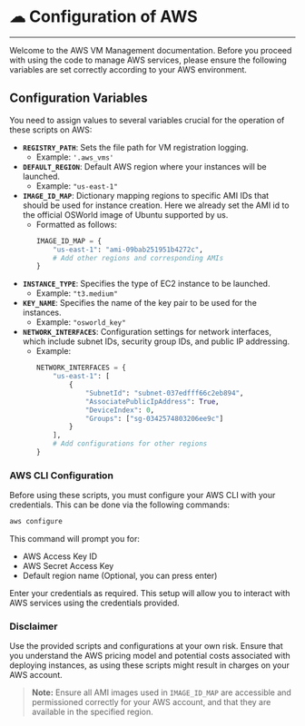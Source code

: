 # ☁ Configuration of AWS

---

Welcome to the AWS VM Management documentation. Before you proceed with using the code to manage AWS services, please ensure the following variables are set correctly according to your AWS environment.

## Configuration Variables
You need to assign values to several variables crucial for the operation of these scripts on AWS:

- **`REGISTRY_PATH`**: Sets the file path for VM registration logging.
  - Example: `'.aws_vms'`
- **`DEFAULT_REGION`**: Default AWS region where your instances will be launched.
  - Example: `"us-east-1"`
- **`IMAGE_ID_MAP`**: Dictionary mapping regions to specific AMI IDs that should be used for instance creation. Here we already set the AMI id to the official OSWorld image of Ubuntu supported by us.
  - Formatted as follows:
    ```python
    IMAGE_ID_MAP = {
        "us-east-1": "ami-09bab251951b4272c",
        # Add other regions and corresponding AMIs
    }
    ```
- **`INSTANCE_TYPE`**: Specifies the type of EC2 instance to be launched.
  - Example: `"t3.medium"`
- **`KEY_NAME`**: Specifies the name of the key pair to be used for the instances.
  - Example: `"osworld_key"`
- **`NETWORK_INTERFACES`**: Configuration settings for network interfaces, which include subnet IDs, security group IDs, and public IP addressing.
  - Example:
    ```python
    NETWORK_INTERFACES = {
        "us-east-1": [
            {
                "SubnetId": "subnet-037edfff66c2eb894",
                "AssociatePublicIpAddress": True,
                "DeviceIndex": 0,
                "Groups": ["sg-0342574803206ee9c"]
            }
        ],
        # Add configurations for other regions
    }
    ```


### AWS CLI Configuration
Before using these scripts, you must configure your AWS CLI with your credentials. This can be done via the following commands:

```bash
aws configure
```
This command will prompt you for:
- AWS Access Key ID
- AWS Secret Access Key
- Default region name (Optional, you can press enter)

Enter your credentials as required. This setup will allow you to interact with AWS services using the credentials provided.

### Disclaimer
Use the provided scripts and configurations at your own risk. Ensure that you understand the AWS pricing model and potential costs associated with deploying instances, as using these scripts might result in charges on your AWS account.

> **Note:**  Ensure all AMI images used in `IMAGE_ID_MAP` are accessible and permissioned correctly for your AWS account, and that they are available in the specified region.
